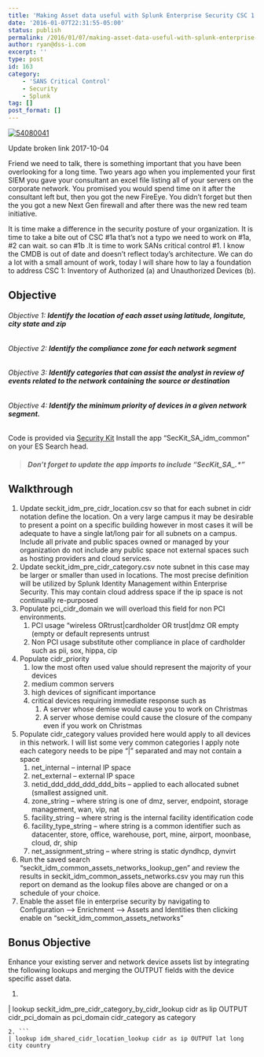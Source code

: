 ```yaml
---
title: 'Making Asset data useful with Splunk Enterprise Security CSC 1 Part 1'
date: '2016-01-07T22:31:55-05:00'
status: publish
permalink: /2016/01/07/making-asset-data-useful-with-splunk-enterprise-security
author: ryan@dss-i.com
excerpt: ''
type: post
id: 163
category:
    - 'SANS Critical Control'
    - Security
    - Splunk
tag: []
post_format: []
---
```

[![54080041](https://i0.wp.com/www.rfaircloth.com/wp-content/uploads/2016/01/54080041.jpg?resize=500%2C378)](https://i0.wp.com/www.rfaircloth.com/wp-content/uploads/2016/01/54080041.jpg)

Update broken link 2017-10-04

Friend we need to talk, there is something important that you have been overlooking for a long time. Two years ago when you implemented your first SIEM you gave your consultant an excel file listing all of your servers on the corporate network. You promised you would spend time on it after the consultant left but, then you got the new FireEye. You didn’t forget but then the you got a new Next Gen firewall and after there was the new red team initiative.

It is time make a difference in the security posture of your organization. It is time to take a bite out of CSC #1a that’s not a typo we need to work on #1a, #2 can wait. so can #1b .It is time to work SANs critical control #1. I know the CMDB is out of date and doesn’t reflect today’s architecture. We can do a lot with a small amount of work, today I will share how to lay a foundation to address <span class="label">CSC 1: Inventory of Authorized (a) and Unauthorized Devices (b).</span>

Objective
---------

###### Objective 1: **Identify the location of each asset using latitude, longitute, city state and zip** 

###### Objective 2: **Identify the compliance zone for each network segment**

###### Objective 3: **Identify categories that can assist the analyst in review of events related to the network containing the source or destination**

###### Objective 4: **Identify the minimum priority of devices in a given network segment.**

Code is provided via [Security Kit](https://splunkbase.splunk.com/app/3055/) Install the app “SecKit\_SA\_idm\_common” on your ES Search head.

> ##### Don’t forget to update the app imports to include “SecKit\_SA\_.\*”

Walkthrough
-----------

1. Update seckit\_idm\_pre\_cidr\_location.csv so that for each subnet in cidr notation define the location. On a very large campus it may be desirable to present a point on a specific building however in most cases it will be adequate to have a single lat/long pair for all subnets on a campus. Include all private and public spaces owned or managed by your organization do not include any public space not external spaces such as hosting providers and cloud services.
2. Update seckit\_idm\_pre\_cidr\_category.csv note subnet in this case may be larger or smaller than used in locations. The most precise definition will be utilized by Splunk Identity Management within Enterprise Security. This may contain cloud address space if the ip space is not continually re-purposed 
  1. Populate pci\_cidr\_domain we will overload this field for non PCI environments. 
      1. PCI usage “wireless ORtrust|cardholder OR trust|dmz OR empty (empty or default represents untrust
      2. Non PCI usage substitute other compliance in place of cardholder such as pii, sox, hippa, cip
  2. Populate cidr\_priority 
      1. low the most often used value should represent the majority of your devices
      2. medium common servers
      3. high devices of significant importance
      4. critical devices requiring immediate response such as 
            1. A server whose demise would cause you to work on Christmas
            2. A server whose demise could cause the closure of the company even if you work on Christmas
  3. Populate cidr\_category values provided here would apply to all devices in this network. I will list some very common categories I apply note each category needs to be pipe “|” separated and may not contain a space 
      1. net\_internal – internal IP space
      2. net\_external – external IP space
      3. netid\_ddd\_ddd\_ddd\_ddd\_bits – applied to each allocated subnet (smallest assigned unit.
      4. zone\_string – where string is one of dmz, server, endpoint, storage management, wan, vip, nat
      5. facility\_string – where string is the internal facility identification code
      6. facility\_type\_string – where string is a common identifier such as datacenter, store, office, warehouse, port, mine, airport, moonbase, cloud, dr, ship
      7. net\_assignment\_string – where string is static dyndhcp, dynvirt
  4. Run the saved search “seckit\_idm\_common\_assets\_networks\_lookup\_gen” and review the results in seckit\_idm\_common\_assets\_networks.csv you may run this report on demand as the lookup files above are changed or on a schedule of your choice.
  5. Enable the asset file in enterprise security by navigating to Configuration –&gt; Enrichment –&gt; Assets and Identities then clicking enable on “seckit\_idm\_common\_assets\_networks”

Bonus Objective
---------------

Enhance your existing server and network device assets list by integrating the following lookups and merging the OUTPUT fields with the device specific asset data.

1. ```
  | lookup seckit_idm_pre_cidr_category_by_cidr_lookup cidr as lip OUTPUT cidr_pci_domain as pci_domain cidr_category as category
  ```
2. ```
  | lookup idm_shared_cidr_location_lookup cidr as ip OUTPUT lat long city country
  ```